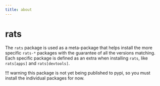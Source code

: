 ```yaml
---
title: about
---
```

# rats
The `rats` package is used as a meta-package that helps install the more specific `rats-*` packages
with the guarantee of all the versions matching. Each specific package is defined as an extra when
installing `rats`, like `rats[apps]` and `rats[devtools]`.

!!! warning
    this package is not yet being published to pypi, so you must install the individual
    packages for now.
